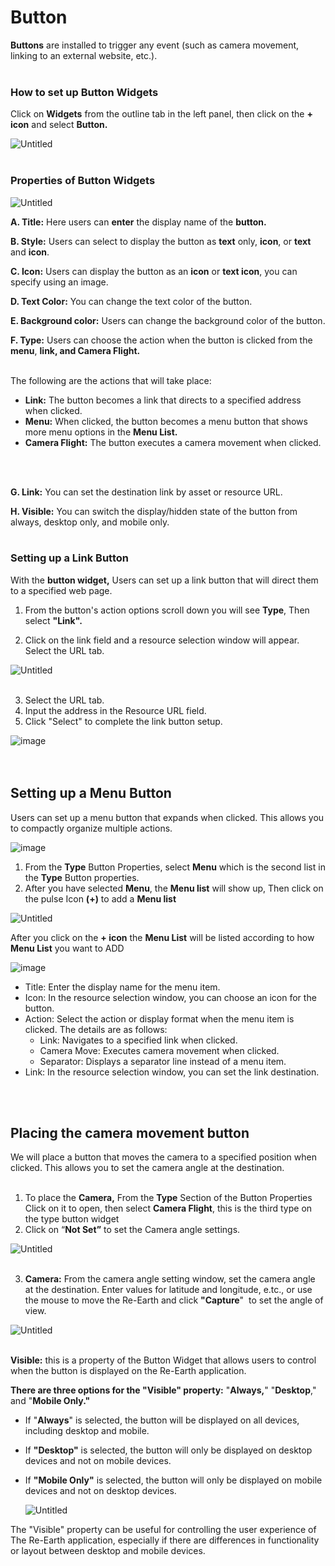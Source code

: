 # Button

**Buttons** are installed to trigger any event (such as camera movement, linking to an external website, etc.).
<br>
<br>

### How to set up Button Widgets

Click on **Widgets** from the outline tab in the left panel, then click on the **+ icon** and select **Button.**

![Untitled](Button%2009a15c6bd9c843f4b7b6a8f9cf4f2427/Untitled.png)
<br>
<br>
### Properties of Button Widgets

![Untitled](Button%2009a15c6bd9c843f4b7b6a8f9cf4f2427/Untitled%202.png)

**A. Title:** Here users can **enter** the display name of the **button.**

**B. Style:** Users can select to display the button as **text** only, **icon**, or **text** and **icon**.

**C. Icon:** Users can display the button as an **icon** or **text icon**, you can specify using an image.

**D. Text Color:** You can change the text color of the button.

**E. Background color:** Users can change the background color of the button.

**F. Type:** Users can choose the action when the button is clicked from the **menu**, **link, and Camera Flight.** 
<br>
<br>

The following are the actions that will take place:<br>
- **Link:** The button becomes a link that directs to a specified address when clicked.<br>
- **Menu:** When clicked, the button becomes a menu button that shows more menu options in the **Menu List.**<br>
- **Camera Flight:** The button executes a camera movement when clicked.
<br>
<br>

**G. Link:** You can set the destination link by asset or resource URL.

**H. Visible:** You can switch the display/hidden state of the button from always, desktop only, and mobile only.
<br>
<br>

### Setting up a Link Button

With the **button widget,** Users can set up a link button that will direct them to a specified web page.

1. From the button's action options scroll down you will see **Type**, Then select **"Link".**

2. Click on the link field and a resource selection window will appear. Select the URL tab.

![Untitled](Button%2009a15c6bd9c843f4b7b6a8f9cf4f2427/Untitled%204.png)
<br>
<br>

3. Select the URL tab.<br>
4. Input the address in the Resource URL field.
5. Click "Select" to complete the link button setup.

![image](https://github.com/CS-eukarya/User-Manual-English-/assets/154571156/f829f071-2d58-44f7-b3bc-2006b6c2942a)
<br>
<br>
<br>

## Setting up a Menu Button

Users can set up a menu button that expands when clicked. This allows you to compactly organize multiple actions.

![image](https://github.com/CS-eukarya/User-Manual-English-/assets/154571156/d0ed6280-8430-4411-847c-da3508b85e6c)

1. From the **Type** Button Properties, select **Menu** which is the second list in the **Type** Button properties.
2. After you have selected **Menu**, the **Menu list** will show up, Then click on the pulse Icon **(+)** to add a **Menu list**

![Untitled](Button%2009a15c6bd9c843f4b7b6a8f9cf4f2427/Untitled%207.png)

After you click on the **+ icon** the **Menu List** will be listed according to how **Menu List** you want to ADD

![image](https://github.com/CS-eukarya/User-Manual-English-/assets/154571156/a7432f73-13c4-4b61-8bb9-e9ff32a3223c)
- Title: Enter the display name for the menu item.
- Icon: In the resource selection window, you can choose an icon for the button.
- Action: Select the action or display format when the menu item is clicked. The details are as follows:
    - Link: Navigates to a specified link when clicked.
    - Camera Move: Executes camera movement when clicked.
    - Separator: Displays a separator line instead of a menu item.
- Link: In the resource selection window, you can set the link destination.
<br>
<br>

## Placing the camera movement button

We will place a button that moves the camera to a specified position when clicked. This allows you to set the camera angle at the destination.
<br>
<br>

1. To place the **Camera,** From the **Type** Section of the Button Properties Click on it to open, then select **Camera Flight**, this is the third type on the type button widget
2. Click on “**Not Set”** to set the Camera angle settings.

![Untitled](Button%2009a15c6bd9c843f4b7b6a8f9cf4f2427/Untitled%2010.png)
<br>
<br>

3. **Camera:** From the camera angle setting window, set the camera angle at the destination. Enter values for latitude and longitude, e.tc., or use the mouse to move the Re-Earth and click **"Capture**"  to set the angle of view.


![Untitled](Button%2009a15c6bd9c843f4b7b6a8f9cf4f2427/Untitled%2011.png)
<br>
<br>

**Visible:** this is a property of the Button Widget that allows users to control when the button is displayed on the Re-Earth application.

**There are three options for the "Visible" property:** "**Always,**" "**Desktop**," and "**Mobile Only."**

- If "**Always**" is selected, the button will be displayed on all devices, including desktop and mobile.
- If **"Desktop"** is selected, the button will only be displayed on desktop devices and not on mobile devices.
- If **"Mobile Only"** is selected, the button will only be displayed on mobile devices and not on desktop devices.
    
    ![Untitled](Button%2009a15c6bd9c843f4b7b6a8f9cf4f2427/Untitled%2012.png)
    

The "Visible" property can be useful for controlling the user experience of The Re-Earth application, especially if there are differences in functionality or layout between desktop and mobile devices.

